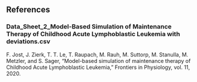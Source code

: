 ## References
### Data_Sheet_2_Model-Based Simulation of Maintenance Therapy of Childhood Acute Lymphoblastic Leukemia with deviations.csv
F. Jost, J. Zierk, T. T. Le, T. Raupach, M. Rauh, M. Suttorp, M. Stanulla, M. Metzler, and S. Sager, “Model-based simulation of maintenance therapy of Childhood Acute Lymphoblastic Leukemia,” Frontiers in Physiology, vol. 11, 2020. 
